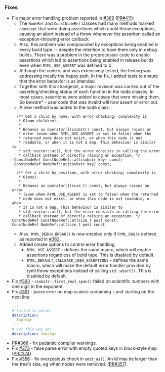 
### Fixes

- Fix major error handling problem reported in [#389](https://github.com/biojppm/rapidyaml/issues/389) ([PR#411](https://github.com/biojppm/rapidyaml/pull/411)):
  - The `NodeRef` and `ConstNodeRef` classes had many methods marked `noexcept` that were doing assertions which could throw exceptions, causing an abort instead of a throw whenever the assertion called an exception-throwing error callback.
  - Also, this problem was compounded by exceptions being enabled in every build type -- despite the intention to have them only in debug builds. There was a problem in the preprocessor code to enable assertions which led to assertions being enabled in release builds even when `RYML_USE_ASSERT` was defined to 0.
  - Although the code is and was extensively tested, the testing was addressing mostly the happy path. In the fix, I added tests to ensure that the error behavior is as intended.
  - Together with this changeset, a major revision was carried out of the asserting/checking status of each function in the node classes. In most cases, assertions were added to cases that were missing them. So *beware** - user code that was invalid will now assert or error out.
  - A new method was added to the node class:
  ```
    /** Get a child by name, with error checking; complexity is
     * O(num_children).
     *
     * Behaves as operator[](csubstr) const, but always raises an
     * error (even when RYML_USE_ASSERT is set to false) when the
     * returned node does not exist, or when this node is not
     * readable, or when it is not a map. This behaviour is similar to
     * std::vector::at(), but the error consists in calling the error
     * callback instead of directly raising an exception. */
   ConstNodeRef ConstNodeRef::at(csubstr key) const;
   ConstNodeRef NodeRef::at(csubstr key) const;

    /** Get a child by position, with error checking; complexity is
     * O(pos).
     *
     * Behaves as operator[](size_t) const, but always raises an error
     * (even when RYML_USE_ASSERT is set to false) when the returned
     * node does not exist, or when this node is not readable, or when
     * it is not a map. This behaviour is similar to
     * std::vector::at(), but the error consists in calling the error
     * callback instead of directly raising an exception. */
  ConstNodeRef ConstNodeRef::at(size_t pos) const;
  ConstNodeRef NodeRef::at(size_t pos) const;
  ```
  - Also, `RYML_DEBUG_BREAK()` is now enabled only if `RYML_DBG` is defined, as reported in [#362](https://github.com/biojppm/rapidyaml/issues/362).
  - Added cmake options to control error handling:
    - `RYML_USE_ASSERT` - defines the same macro, which will enable assertions regardless of build type. This is disabled by default.
    - `RYML_DEFAULT_CALLBACK_USES_EXCEPTIONS` - defines the same macro, which will make the default error handler provided by ryml throw exceptions instead of calling `std::abort()`. This is disabled by default.
- Fix [#390](https://github.com/biojppm/rapidyaml/pull/390) - `csubstr::first_real_span()` failed on scientific numbers with one digit in the exponent.
- Fix [#361](https://github.com/biojppm/rapidyaml/pull/361) - parse error on map scalars containing `:` and starting on the next line:
  ```yaml
  ---
  # failed to parse:
  description:
    foo:bar
  ---
  # but this was ok:
  description: foo:bar
  ```
- [PR#368](https://github.com/biojppm/rapidyaml/pull/368) - fix pedantic compiler warnings.
- Fix [#373](https://github.com/biojppm/rapidyaml/issues/373) - false parse error with empty quoted keys in block-style map ([PR#374](https://github.com/biojppm/rapidyaml/pull/374)).
- Fix [#356](https://github.com/biojppm/rapidyaml/issues/356) - fix overzealous check in `emit_as()`. An id may be larger than the tree's size, eg when nodes were removed.
([PR#357](https://github.com/biojppm/rapidyaml/pull/357)).
